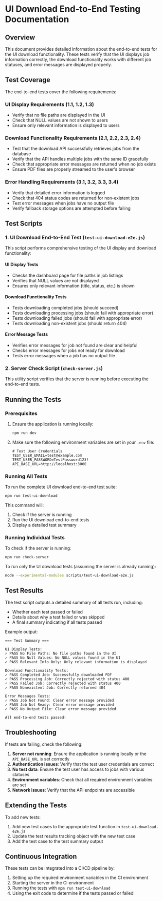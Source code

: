 # UI Download End-to-End Testing Documentation

## Overview

This document provides detailed information about the end-to-end tests for the UI download functionality. These tests verify that the UI displays job information correctly, the download functionality works with different job statuses, and error messages are displayed properly.

## Test Coverage

The end-to-end tests cover the following requirements:

### UI Display Requirements (1.1, 1.2, 1.3)
- Verify that no file paths are displayed in the UI
- Check that NULL values are not shown to users
- Ensure only relevant information is displayed to users

### Download Functionality Requirements (2.1, 2.2, 2.3, 2.4)
- Test that the download API successfully retrieves jobs from the database
- Verify that the API handles multiple jobs with the same ID gracefully
- Check that appropriate error messages are returned when no job exists
- Ensure PDF files are properly streamed to the user's browser

### Error Handling Requirements (3.1, 3.2, 3.3, 3.4)
- Verify that detailed error information is logged
- Check that 404 status codes are returned for non-existent jobs
- Test error messages when jobs have no output file
- Verify fallback storage options are attempted before failing

## Test Scripts

### 1. UI Download End-to-End Test (`test-ui-download-e2e.js`)

This script performs comprehensive testing of the UI display and download functionality:

#### UI Display Tests
- Checks the dashboard page for file paths in job listings
- Verifies that NULL values are not displayed
- Ensures only relevant information (title, status, etc.) is shown

#### Download Functionality Tests
- Tests downloading completed jobs (should succeed)
- Tests downloading processing jobs (should fail with appropriate error)
- Tests downloading failed jobs (should fail with appropriate error)
- Tests downloading non-existent jobs (should return 404)

#### Error Message Tests
- Verifies error messages for job not found are clear and helpful
- Checks error messages for jobs not ready for download
- Tests error messages when a job has no output file

### 2. Server Check Script (`check-server.js`)

This utility script verifies that the server is running before executing the end-to-end tests.

## Running the Tests

### Prerequisites

1. Ensure the application is running locally:
   ```bash
   npm run dev
   ```

2. Make sure the following environment variables are set in your `.env` file:
   ```
   # Test User Credentials
   TEST_USER_EMAIL=test@example.com
   TEST_USER_PASSWORD=TestPassword123!
   API_BASE_URL=http://localhost:3000
   ```

### Running All Tests

To run the complete UI download end-to-end test suite:

```bash
npm run test-ui-download
```

This command will:
1. Check if the server is running
2. Run the UI download end-to-end tests
3. Display a detailed test summary

### Running Individual Tests

To check if the server is running:

```bash
npm run check-server
```

To run only the UI download tests (assuming the server is already running):

```bash
node --experimental-modules scripts/test-ui-download-e2e.js
```

## Test Results

The test script outputs a detailed summary of all tests run, including:
- Whether each test passed or failed
- Details about why a test failed or was skipped
- A final summary indicating if all tests passed

Example output:

```
=== Test Summary ===

UI Display Tests:
✓ PASS No File Paths: No file paths found in the UI
✓ PASS No Null Values: No NULL values found in the UI
✓ PASS Relevant Info Only: Only relevant information is displayed

Download Functionality Tests:
✓ PASS Completed Job: Successfully downloaded PDF
✓ PASS Processing Job: Correctly rejected with status 400
✓ PASS Failed Job: Correctly rejected with status 400
✓ PASS Nonexistent Job: Correctly returned 404

Error Messages Tests:
✓ PASS Job Not Found: Clear error message provided
✓ PASS Job Not Ready: Clear error message provided
✓ PASS No Output File: Clear error message provided

All end-to-end tests passed!
```

## Troubleshooting

If tests are failing, check the following:

1. **Server not running**: Ensure the application is running locally or the `API_BASE_URL` is set correctly
2. **Authentication issues**: Verify that the test user credentials are correct
3. **No test data**: Ensure the test user has access to jobs with various statuses
4. **Environment variables**: Check that all required environment variables are set
5. **Network issues**: Verify that the API endpoints are accessible

## Extending the Tests

To add new tests:

1. Add new test cases to the appropriate test function in `test-ui-download-e2e.js`
2. Update the test results tracking object with the new test case
3. Add the test case to the test summary output

## Continuous Integration

These tests can be integrated into a CI/CD pipeline by:

1. Setting up the required environment variables in the CI environment
2. Starting the server in the CI environment
3. Running the tests with `npm run test-ui-download`
4. Using the exit code to determine if the tests passed or failed